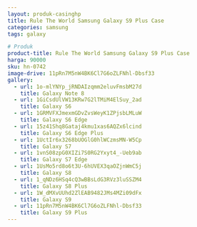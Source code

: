 ```yaml
---
layout: produk-casinghp
title: Rule The World Samsung Galaxy S9 Plus Case
categories: samsung
tags: galaxy

# Produk
product-title: Rule The World Samsung Galaxy S9 Plus Case
harga: 90000
sku: hn-0742
image-drive: 11pRn7M5nW4BK6Cl7G6oZLFNhl-Dbsf33
gallery:
  - url: 1o-mlYNYp_jRNDAIzqmm2eluvFmsbM27d
    title: Galaxy Note 8
  - url: 1GiCsdUlVW13KRw7G2lTMiM4ElSuy_2ad
    title: Galaxy S6
  - url: 1GRMVFXJmexmGDvZvsWeyK1ZPjsbLMLuW
    title: Galaxy S6 Edge
  - url: 15z41Shq8Gataj4kmu1xas6AQZx6lcind
    title: Galaxy S6 Edge Plus
  - url: 1UctIr6x3268bUOGlG0hlWCzmsMN-W5Cp
    title: Galaxy S7
  - url: 1vnS08zpG0XIZi7S0RG2Yxyt4_-Ueb9ab
    title: Galaxy S7 Edge
  - url: 1UsMo5rd8o6t3U-6hUVEX3qaOZjnWmC5j
    title: Galaxy S8
  - url: 1_qNDz6HSq4cQ3wBBsLdG3RVz3luSSZM4
    title: Galaxy S8 Plus
  - url: 1W_dMXvUUhd2ZlEAB9482JMs4MZi09dFx
    title: Galaxy S9
  - url: 11pRn7M5nW4BK6Cl7G6oZLFNhl-Dbsf33
    title: Galaxy S9 Plus
---
```

